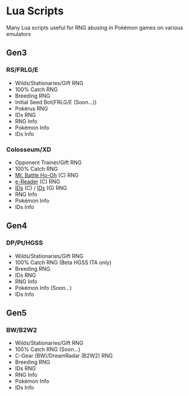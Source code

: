 # Lua Scripts
Many Lua scripts useful for RNG abusing in Pokémon games on various emulators

## Gen3
### RS/FRLG/E
- Wilds/Stationaries/Gift RNG
- 100% Catch RNG
- Breeding RNG
- Initial Seed Bot(FRLG/E (Soon...))
- Pokérus RNG
- IDs RNG
- RNG Info
- Pokémon Info
- IDs Info
### Colosseum/XD
- Opponent Trainer/Gift RNG
- 100% Catch RNG
- [Mt. Battle Ho-Oh](https://devonstudios.it/2021/05/22/colosseum-mt-battle-ho-oh/) (C) RNG
- [e-Reader](https://devonstudios.it/2021/04/29/colosseum-e-reader-shadows/) (C) RNG
- [IDs](https://devonstudios.it/2021/03/17/colosseum-ids/) (C) / [IDs](https://devonstudios.it/2021/05/30/xd-ids/) (G) RNG
- RNG Info
- Pokémon Info
- IDs Info

## Gen4
### DP/Pt/HGSS
- Wilds/Stationaries/Gift RNG
- 100% Catch RNG (Beta HGSS ITA only)
- Breeding RNG
- IDs RNG
- RNG Info
- Pokémon Info (Soon...)
- IDs Info

## Gen5
### BW/B2W2
- Wilds/Stationaries/Gift RNG
- 100% Catch RNG (Soon...)
- C-Gear (BW)/DreamRadar (B2W2) RNG
- Breeding RNG
- IDs RNG
- RNG Info
- Pokémon Info
- IDs Info

